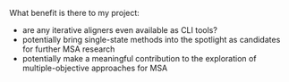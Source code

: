 



What benefit is there to my project:
- are any iterative aligners even available as CLI tools?
- potentially bring single-state methods into the spotlight as candidates for further MSA research
- potentially make a meaningful contribution to the exploration of multiple-objective approaches for MSA







